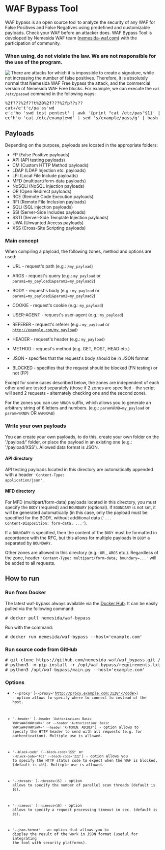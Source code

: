 # WAF Bypass Tool

WAF bypass is an open source tool to analyze the security of any WAF for False Positives and False Negatives using predefined and customizable payloads. Check your WAF before an attacker does. WAF Bypass Tool is developed by Nemesida WAF team ([nemesida-waf.com](https://nemesida-waf.com)) with the participation of community.

### When using, do not violate the law. We are not responsible for the use of the program.

<img align="left" src="https://user-images.githubusercontent.com/99513957/211177749-44f0b3b3-2ecc-486e-a4d3-87b1df5ed1a2.png">

There are attacks for which it is impossible to create a signature, while not increasing the number of false positives. Therefore, it is absolutely normal that Nemesida WAF Free bypass the attack, and the commercial version of Nemesida WAF Free blocks. For example, we can execute the <code>cat /etc/passwd</code> command in the following ways:

<pre>
%2f???%2f??t%20%2f???%2fp??s??
cat+/e't'c/pa'ss'wd
e'c'ho 'swd test pentest' | awk '{print "cat /etc/pas"$1}' | bash
ec'h'o 'cat /etc/examplewd' | sed 's/example/pass/g' | bash
</pre>


## Payloads

Depending on the purpose, payloads are located in the appropriate folders:

- FP (False Positive payloads)
- API (API testing payloads)
- CM (Custom HTTP Method payloads)
- LDAP (LDAP Injection etc. payloads)
- LFI (Local File Include payloads)
- MFD (multipart/form-data payloads)
- NoSQLi (NoSQL injection payloads)
- OR (Open Redirect payloads)
- RCE (Remote Code Execution payloads)
- RFI (Remote File Inclusion payloads)
- SQLi (SQL injection payloads)
- SSI (Server-Side Includes payloads)
- SSTI (Server-Side Template Injection payloads)
- UWA (Unwanted Access payloads)
- XSS (Cross-Site Scripting payloads)


### Main concept

When compiling a payload, the following zones, method and options are used:

- URL        - request's path (e.g.: <code>/my_payload</code>)
- ARGS       - request's query (e.g.: <code>my_payload</code> or <code>param1=my_payload1&param2=my_payload2</code>)
- BODY       - request's body (e.g.: <code>my_payload</code> or <code>param1=my_payload1&param2=my_payload2</code>)
- COOKIE     - request's cookie (e.g.: <code>my_payload</code>)
- USER-AGENT - request's user-agent (e.g.: <code>my_payload</code>)
- REFERER    - request's referer (e.g.: <code>my_payload</code> or <code>http://example.com/my_payload</code>)
- HEADER     - request's header (e.g.: <code>my_payload</code>)
- METHOD     - request's method (e.g. GET, POST, HEAD etc.)

- JSON - specifies that the request's body should be in JSON format
- BLOCKED - specifies that the request should be blocked (FN testing) or not (FP)

Except for some cases described below, the zones are independent of each other and are tested separately (those if 2 zones are specified - the script will send 2 requests - alternately checking one and the second zone).

For the zones you can use <code>%RND%</code> suffix, which allows you to generate an arbitrary string of 6 letters and numbers. (e.g.: <code>param%RND=my_payload</code> or <code>param=%RND%</code> OR <code>A%RND%B</code>)


### Write your own payloads

You can create your own payloads, to do this, create your own folder on the '/payload/' folder, or place the payload in an existing one (e.g.: '/payload/XSS'). Allowed data format is JSON.

#### API directory
API testing payloads located in this directory are automatically appended with a header <code>'Content-Type: application/json'</code>.

#### MFD directory
For MFD (multipart/form-data) payloads located in this directory, you must specify the <code>BODY</code> (required) and <code>BOUNDARY</code> (optional). If <code>BOUNDARY</code> is not set, it will be generated automatically (in this case, only the payload must be specified for the </code>BODY</code>, without additional data (<code>'... Content-Disposition: form-data; ...'</code>).

If a <code>BOUNDARY</code> is specified, then the content of the <code>BODY</code> must be formatted in accordance with the RFC, but this allows for multiple payloads in <code>BODY</code> a separated by <code>BOUNDARY</code>.

Other zones are allowed in this directory (e.g.: <code>URL</code>, <code>ARGS</code> etc.). Regardless of the zone, header <code>'Content-Type: multipart/form-data; boundary=...'</code> will be added to all requests.


## How to run


### Run from Docker
The latest waf-bypass always available via the [Docker Hub](https://hub.docker.com/r/nemesida/waf-bypass). It can be easily pulled via the following command:

<pre>
# docker pull nemesida/waf-bypass
</pre>

Run with the command:

<pre>
# docker run nemesida/waf-bypass --host='example.com'
</pre>

### Run source code from GitHub
<pre>
# git clone https://github.com/nemesida-waf/waf_bypass.git /opt/waf-bypass/
# python3 -m pip install -r /opt/waf-bypass/requirements.txt
# python3 /opt/waf-bypass/main.py --host='example.com'  
</pre>


### Options

- <code>'--proxy'</code> (<code>--proxy='http://proxy.example.com:3128'</code>) - option allows to specify where to connect to instead of the host.

- <code>'--header'</code> (<code>--header 'Authorization: Basic YWRtaW46YWRtaW4='</code> or <code>--header 'Authorization: Basic YWRtaW46YWRtaW4=' --header 'X-TOKEN: ABCDEF'</code>) - option allows to specify the HTTP header to send with all requests (e.g. for authentication). Multiple use is allowed.

- <code>'--block-code'</code> (<code>--block-code='222'</code> or <code>--block-code='403' --block-code='222'</code>) - option allows you to specify the HTTP status code to expect when the WAF is blocked. (default is <code>403</code>). Multiple use is allowed.

- <code>'--threads'</code> (<code>--threads=15</code>) - option allows to specify the number of parallel scan threads (default is <code>10</code>).

- <code>'--timeout'</code> (<code>--timeout=10</code>) - option allows to specify a request processing timeout in sec. (default is <code>30</code>).

- <code>'--json-format'</code> - an option that allows you to display the result of the work in JSON format (useful for integrating the tool with security platforms).
